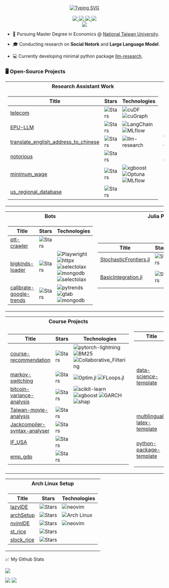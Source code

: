 <p align="center">
<a href="https://github.com/githubjacky">
    <img src="https://readme-typing-svg.demolab.com?font=Georgia&size=18&duration=2000&pause=100&multiline=true&width=500&height=80&repeat=false&lines=Hsiu-Hsuan(Jacky) Yeh+%7C+MA;Econometrics+%7C+Social+Network+Analysis;Large-Language-Model+%7C+Tabular-Machine-Learning" alt="Typing SVG" />
</a>
    
<br/>
<br/>

<a href="https://githubjacky.github.io/">
    <img src="https://img.shields.io/badge/Website-github.io-red?style=flat-square">
</a> 

<!-- 
<a href="https://gkos.dev/Resume.pdf">
    <img src="https://img.shields.io/badge/PDF-CV-red?style=flat-square&logo=adobe">
</a>  
-->

<a href="https://www.linkedin.com/in/hsiu-hsuan-yeh-877a212a4/">
    <img src="https://img.shields.io/badge/-Linkedin-blue?style=flat-square&logo=linkedin">
</a>

<a href="mailto:opottghjk00@gmail.com">
    <img src="https://img.shields.io/badge/-Email-red?style=flat-square&logo=gmail&logoColor=white">
</a>

<a href="https://pypi.org/user/githubjacky/">
    <img src="https://img.shields.io/badge/PyPi-Hsiu--Hsuan Yeh-blue?style=flat-square&logo=pypi&logoColor=white">
</a>


<br/> 

<!--
<a href="https://github.com/githubjacky">
    <img src="https://github-readme-stats.vercel.app/api?username=githubjacky&show_icons=true&count_private=true&show_icons=true&hide_border=true&hide_title=true&card_width=300px&hide_rank=true&bg_color=00000000&theme=dracula">
</a>
-->


<a href="https://github.com/githubjacky">
    <img src="https://github-stats-alpha.vercel.app/api?username=githubjacky&cc=22272e&tc=37BCF6&ic=fff&bc=0000">
</a>


</p>

* 📖 Pursuing Master Degree in Economics @ [National Taiwan University](https://econ.ntu.edu.tw/en/home-en). 

* 🎓 Conducting research on **Social Netork** and **Large Language Model**.

* 💻 Currently developing minimal python package [llm-research](https://github.com/githubjacky/llm-research). 

### 🖥️ Open-Source Projects
<table>
<tr><th>Research Assistant Work</th><th>PyPi Packages</th>
<tr><td>


|Title | Stars | Technologies|
|--|--|--|
| [telecom](https://github.com/githubjacky/telecom) | <img alt="Stars" src="https://img.shields.io/github/stars/githubjacky/telecom?style=flat-square&labelColor=black"/> | ![cuDF](https://img.shields.io/badge/RAPIDS/cuDF-black?style=flat-square) ![cuGraph](https://img.shields.io/badge/RAPIDS/cuGraph-black?style=flat-square)
| [EPU-LLM](https://github.com/githubjacky/EPU-LLM) | <img alt="Stars" src="https://img.shields.io/github/stars/githubjacky/EPU-LLM?style=flat-square&labelColor=black"/> | ![LangChain](https://img.shields.io/badge/LangChain-black?style=flat-square) ![MLflow](https://img.shields.io/badge/MLflow-black?style=flat-square)
| [translate_english_address_to_chinese ](https://github.com/githubjacky/translate_english_address_to_chinese ) | <img alt="Stars" src="https://img.shields.io/github/stars/githubjacky/translate_english_address_to_chinese ?style=flat-square&labelColor=black"/> | ![llm-research](https://img.shields.io/badge/my_package-llm--reseaech-black?style=flat-square)
| [notorious](https://github.com/githubjacky/notorious) | <img alt="Stars" src="https://img.shields.io/github/stars/githubjacky/notorious?style=flat-square&labelColor=black"/>
| [minimum_wage](https://github.com/githubjacky/minimum_wage) | <img alt="Stars" src="https://img.shields.io/github/stars/githubjacky/minimum_wage?style=flat-square&labelColor=black"/> | ![xgboost](https://img.shields.io/badge/xgboost-black?style=flat-square) ![Optuna](https://img.shields.io/badge/Optuna-black?style=flat-square) ![MLflow](https://img.shields.io/badge/MLflow-black?style=flat-square)
| [us_regional_database ](https://github.com/githubjacky/us_regional_database ) | <img alt="Stars" src="https://img.shields.io/github/stars/githubjacky/us_regional_database ?style=flat-square&labelColor=black"/>


</td><td>

|Title | Stars | Technologies|
|--|--|--|
| [llm-research](https://github.com/githubjacky/llm-research) | <img alt="Stars" src="https://img.shields.io/github/stars/githubjacky/llm-research?style=flat-square&labelColor=black"/> | ![LangChain](https://img.shields.io/badge/LangChain-black?style=flat-square) ![MLflow](https://img.shields.io/badge/MLflow-black?style=flat-square)


</td></tr>
</table>


<table>
<tr><th>Bots</th><th>Julia Projects </th></tr>
<tr><td>

|Title | Stars | Technologies|
|--|--|--|
| [ptt-crawler](https://github.com/githubjacky/ptt-crawler) | <img alt="Stars" src="https://img.shields.io/github/stars/githubjacky/ptt-crawler?style=flat-square&labelColor=black"/> 
| [bigkinds-loader](https://github.com/githubjacky/bigkinds-loader) | <img alt="Stars" src="https://img.shields.io/github/stars/githubjacky/bigkinds-loader?style=flat-square&labelColor=black"/> | ![Playwright](https://img.shields.io/badge/Playwright-black?style=flat-square) ![httpx](https://img.shields.io/badge/httpx-black?style=flat-square) ![selectolax](https://img.shields.io/badge/selectolax-black?style=flat-square) ![mongodb](https://img.shields.io/badge/httpx-black?style=flat-square) ![selectolax](https://img.shields.io/badge/mongodb-black?style=flat-square)
| [calibrate-google-trends](https://github.com/githubjacky/calibrate-google-trends) | <img alt="Stars" src="https://img.shields.io/github/stars/githubjacky/calibrate-google-trends?style=flat-square&labelColor=black"/> | ![pytrends](https://img.shields.io/badge/pytrends-black?style=flat-square)  ![gtab](https://img.shields.io/badge/gtab-black?style=flat-square)  ![mongodb](https://img.shields.io/badge/mongodb-black?style=flat-square)
<!--
| [TDCC-scraper](https://github.com/githubjacky/TDCC-scraper) | <img alt="Stars" src="https://img.shields.io/github/stars/githubjacky/TDCC-scraper?style=flat-square&labelColor=black"/>
-->

</td><td>

|Title | Stars | Technologies|
|--|--|--|
| [StochasticFrontiers.jl](https://github.com/githubjacky/StochasticFrontiers.jl) | <img alt="Stars" src="https://img.shields.io/github/stars/githubjacky/StochasticFrontiers.jl?style=flat-square&labelColor=black"/> | ![Optim.jl](https://img.shields.io/badge/Optim.jl-black?style=flat-square) ![FLoops.jl](https://img.shields.io/badge/FLoops.jl-black?style=flat-square) ![ForwardDiff.jl](https://img.shields.io/badge/ForwardDiff.jl-black?style=flat-square)
| [BasicIntegration.jl](https://github.com/githubjacky/BasicIntegration.jl) | <img alt="Stars" src="https://img.shields.io/github/stars/githubjacky/BasicIntegration.jl?style=flat-square&labelColor=black"/> | ![FastGaussQuadrature.jl](https://img.shields.io/badge/FastGaussQuadrature.jl-black?style=flat-square) ![HaltonSequences.jl](https://img.shields.io/badge/HaltonSequences.jl-black?style=flat-square)

</td></tr> </table>


<table>
<tr><th>Course Projects</th><th>Templates</th></tr>
<tr><td>

|Title | Stars | Technologies|
|--|--|--|
| [course-recommendation](https://github.com/githubjacky/course-recommendation) | <img alt="Stars" src="https://img.shields.io/github/stars/githubjacky/course-recommendation?style=flat-square&labelColor=black"/> | ![pytorch-lightning](https://img.shields.io/badge/pytorch--lightning-black?style=flat-square) ![BM25](https://img.shields.io/badge/BM25-black?style=flat-square) ![Collaborative_Filtering](https://img.shields.io/badge/Collaborative_Filtering-black?style=flat-square)
| [markov-switching](https://github.com/githubjacky/markov-switching) | <img alt="Stars" src="https://img.shields.io/github/stars/githubjacky/markov-switching?style=flat-square&labelColor=black"/> | ![Optim.jl](https://img.shields.io/badge/Optim.jl-black?style=flat-square) ![FLoops.jl](https://img.shields.io/badge/FLoops.jl-black?style=flat-square)
| [bitcoin-variance-analysis](https://github.com/githubjacky/bitcoin-variance-analysis) | <img alt="Stars" src="https://img.shields.io/github/stars/githubjacky/bitcoin-variance-analysis?style=flat-square&labelColor=black"/>  | ![scikit-learn](https://img.shields.io/badge/scikit--learn-black?style=flat-square) ![xgboost](https://img.shields.io/badge/xgboost-black?style=flat-square) ![GARCH](https://img.shields.io/badge/GARCH-black?style=flat-square) ![shap](https://img.shields.io/badge/shap-black?style=flat-square)
| [Taiwan-movie-analysis](https://github.com/githubjacky/Taiwan-movie-analysis) | <img alt="Stars" src="https://img.shields.io/github/stars/githubjacky/Taiwan-movie-analysis?style=flat-square&labelColor=black"/> 
| [Jackcompiler-syntax-analyser](https://github.com/githubjacky/Jackcompiler-syntax-analyser) | <img alt="Stars" src="https://img.shields.io/github/stars/githubjacky/Jackcompiler-syntax-analyser?style=flat-square&labelColor=black"/> 
| [IF_USA](https://github.com/githubjacky/IF_USA) | <img alt="Stars" src="https://img.shields.io/github/stars/githubjacky/IF_USA?style=flat-square&labelColor=black"/> 
| [emp_gdp](https://github.com/githubjacky/emp_gdp) | <img alt="Stars" src="https://img.shields.io/github/stars/githubjacky/emp_gdp?style=flat-square&labelColor=black"/> 
</td><td>

|Title | Stars | Technologies|
|--|--|--|
| [data-science-template](https://github.com/githubjacky/data-science-template) | <img alt="Stars" src="https://img.shields.io/github/stars/githubjacky/data-science-template?style=flat-square&labelColor=black"/> | ![docker-compose](https://img.shields.io/badge/docker--compose-black?style=flat-square) ![sphinx-doc](https://img.shields.io/badge/sphinx--doc-black?style=flat-square) ![latex-beamer](https://img.shields.io/badge/latex--beamer-black?style=flat-square) <br> ![dvc](https://img.shields.io/badge/dvc-black?style=flat-square) ![mlflow-tracking](https://img.shields.io/badge/mlflow--tracking-black?style=flat-square) ![poetry-python](https://img.shields.io/badge/poetry--python-black?style=flat-square) <br> ![hydra-core](https://img.shields.io/badge/hydra--core-black?style=flat-square)
| [multilingual-latex-template ](https://github.com/githubjacky/multilingual-latex-template ) | <img alt="Stars" src="https://img.shields.io/github/stars/githubjacky/multilingual-latex-template ?style=flat-square&labelColor=black"/>
| [python-package-template](https://github.com/githubjacky/python-package-template) | <img alt="Stars" src="https://img.shields.io/github/stars/githubjacky/python-package-template?style=flat-square&labelColor=black"/> | ![docker-compose](https://img.shields.io/badge/docker--compose-black?style=flat-square) ![sphinx-doc](https://img.shields.io/badge/sphinx--doc-black?style=flat-square) ![poetry-python](https://img.shields.io/badge/poetry--python-black?style=flat-square)


</td></tr>
</table>


<table>
<tr><th>Arch Linux Setup</tr>
<tr><td>


|Title | Stars | Technologies|
|--|--|--|
| [lazyIDE](https://github.com/githubjacky/lazyIDE) | <img alt="Stars" src="https://img.shields.io/github/stars/githubjacky/lazyIDE?style=flat-square&labelColor=black"/> | ![neovim](https://img.shields.io/badge/neovim-black?style=flat-square)
| [archSetup](https://github.com/githubjacky/archSetup) | <img alt="Stars" src="https://img.shields.io/github/stars/githubjacky/archSetup?style=flat-square&labelColor=black"/> | ![Arch Linux](https://img.shields.io/badge/Arch_Linux-black?style=flat-square)
| [nvimIDE](https://github.com/githubjacky/nvimIDE) | <img alt="Stars" src="https://img.shields.io/github/stars/githubjacky/nvimIDE?style=flat-square&labelColor=black"/> | ![neovim](https://img.shields.io/badge/neovim-black?style=flat-square)
| [st_rice](https://github.com/githubjacky/st_rice) | <img alt="Stars" src="https://img.shields.io/github/stars/githubjacky/st_rice?style=flat-square&labelColor=black"/> 
| [slock_rice](https://github.com/githubjacky/slock_rice) | <img alt="Stars" src="https://img.shields.io/github/stars/githubjacky/slock_rice?style=flat-square&labelColor=black"/> 

</td></tr>
</table>


<!-- <details> -->
📈 My Github Stats

![](http://github-profile-summary-cards.vercel.app/api/cards/profile-details?username=githubjacky&theme=dracula) 

![](http://github-profile-summary-cards.vercel.app/api/cards/repos-per-language?username=githubjacky&theme=dracula) 
![](http://github-profile-summary-cards.vercel.app/api/cards/most-commit-language?username=githubjacky&theme=dracula)

<!-- </details> -->
